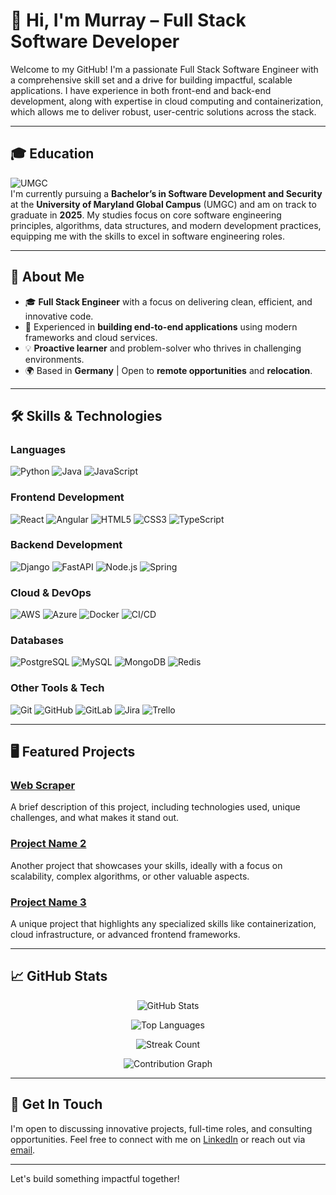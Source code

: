 # 👋 Hi, I'm Murray – Full Stack Software Developer

Welcome to my GitHub! I'm a passionate Full Stack Software Engineer with a comprehensive skill set and a drive for building impactful, scalable applications. I have experience in both front-end and back-end development, along with expertise in cloud computing and containerization, which allows me to deliver robust, user-centric solutions across the stack.

---

## 🎓 Education

![UMGC](https://img.shields.io/badge/UMGC-Software_Development_&%20Security-0071C5?style=for-the-badge&logo=umgc&logoColor=white)  
I'm currently pursuing a **Bachelor’s in Software Development and Security** at the **University of Maryland Global Campus** (UMGC) and am on track to graduate in **2025**. My studies focus on core software engineering principles, algorithms, data structures, and modern development practices, equipping me with the skills to excel in software engineering roles.

---

## 🌟 About Me

- 🎓 **Full Stack Engineer** with a focus on delivering clean, efficient, and innovative code.
- 🚀 Experienced in **building end-to-end applications** using modern frameworks and cloud services.
- 💡 **Proactive learner** and problem-solver who thrives in challenging environments.
- 🌍 Based in **Germany** | Open to **remote opportunities** and **relocation**.


---

## 🛠️ Skills & Technologies

### Languages
![Python](https://img.shields.io/badge/Python-%233776AB?style=for-the-badge&logo=python&logoColor=ffdd54)
![Java](https://img.shields.io/badge/Java-%23ED8B00?style=for-the-badge&logo=java&logoColor=white)
![JavaScript](https://img.shields.io/badge/JavaScript-%23F7DF1E?style=for-the-badge&logo=javascript&logoColor=black)

### Frontend Development
![React](https://img.shields.io/badge/React-%2361DAFB?style=for-the-badge&logo=react&logoColor=black)
![Angular](https://img.shields.io/badge/Angular-%23DD0031?style=for-the-badge&logo=angular&logoColor=white)
![HTML5](https://img.shields.io/badge/HTML5-%23E34F26?style=for-the-badge&logo=html5&logoColor=white)
![CSS3](https://img.shields.io/badge/CSS3-%231572B6?style=for-the-badge&logo=css3&logoColor=white)
![TypeScript](https://img.shields.io/badge/TypeScript-%23007ACC?style=for-the-badge&logo=typescript&logoColor=white)

### Backend Development
![Django](https://img.shields.io/badge/Django-%23092E20?style=for-the-badge&logo=django&logoColor=white)
![FastAPI](https://img.shields.io/badge/FastAPI-%23009688?style=for-the-badge&logo=fastapi&logoColor=white)
![Node.js](https://img.shields.io/badge/Node.js-%23339933?style=for-the-badge&logo=node.js&logoColor=white)
![Spring](https://img.shields.io/badge/Spring-%236DB33F?style=for-the-badge&logo=spring&logoColor=white)

### Cloud & DevOps
![AWS](https://img.shields.io/badge/AWS-%23FF9900?style=for-the-badge&logo=amazon-aws&logoColor=white)
![Azure](https://img.shields.io/badge/Azure-%230078D4?style=for-the-badge&logo=microsoft-azure&logoColor=white)
![Docker](https://img.shields.io/badge/Docker-%232496ED?style=for-the-badge&logo=docker&logoColor=white)
![CI/CD](https://img.shields.io/badge/CI%2FCD-%234285F4?style=for-the-badge&logo=google-cloud&logoColor=white)

### Databases
![PostgreSQL](https://img.shields.io/badge/PostgreSQL-%23336791?style=for-the-badge&logo=postgresql&logoColor=white)
![MySQL](https://img.shields.io/badge/MySQL-%234479A1?style=for-the-badge&logo=mysql&logoColor=white)
![MongoDB](https://img.shields.io/badge/MongoDB-%2347A248?style=for-the-badge&logo=mongodb&logoColor=white)
![Redis](https://img.shields.io/badge/Redis-%23DC382D?style=for-the-badge&logo=redis&logoColor=white)

### Other Tools & Tech
![Git](https://img.shields.io/badge/Git-%23F05032?style=for-the-badge&logo=git&logoColor=white)
![GitHub](https://img.shields.io/badge/GitHub-%23181717?style=for-the-badge&logo=github&logoColor=white)
![GitLab](https://img.shields.io/badge/GitLab-%23FC6D26?style=for-the-badge&logo=gitlab&logoColor=white)
![Jira](https://img.shields.io/badge/Jira-%230052CC?style=for-the-badge&logo=jira&logoColor=white)
![Trello](https://img.shields.io/badge/Trello-%230079BF?style=for-the-badge&logo=trello&logoColor=white)


---


## 🖥️ Featured Projects

### [Web Scraper](link)
A brief description of this project, including technologies used, unique challenges, and what makes it stand out.

### [Project Name 2](link)
Another project that showcases your skills, ideally with a focus on scalability, complex algorithms, or other valuable aspects.

### [Project Name 3](link)
A unique project that highlights any specialized skills like containerization, cloud infrastructure, or advanced frontend frameworks.

---

## 📈 GitHub Stats


<div align="center">
  
  ![GitHub Stats](https://github-readme-stats.vercel.app/api?username=mmilton1&show_icons=true&theme=radical&count_private=true)
  
  ![Top Languages](https://github-readme-stats.vercel.app/api/top-langs/?username=mmilton1&layout=compact&theme=radical&hide=html,css)

  ![Streak Count](https://img.shields.io/badge/Current%20Streak-150%20days-red?style=for-the-badge&logo=github)

  ![Contribution Graph](https://github-readme-activity-graph.vercel.app/graph?username=mmilton1&theme=radical)
  
</div>



---

## 📝 Get In Touch

I'm open to discussing innovative projects, full-time roles, and consulting opportunities. Feel free to connect with me on [LinkedIn](https://www.linkedin.com/in/murray-milton/) or reach out via [email](mailto:murraylmilton@outlook.com).

---

Let's build something impactful together!
